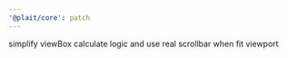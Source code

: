 ```yaml
---
'@plait/core': patch
---
```


simplify viewBox calculate logic and use real scrollbar when fit viewport

